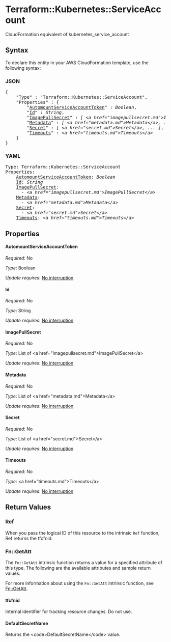 # Terraform::Kubernetes::ServiceAccount

CloudFormation equivalent of kubernetes_service_account

## Syntax

To declare this entity in your AWS CloudFormation template, use the following syntax:

### JSON

<pre>
{
    "Type" : "Terraform::Kubernetes::ServiceAccount",
    "Properties" : {
        "<a href="#automountserviceaccounttoken" title="AutomountServiceAccountToken">AutomountServiceAccountToken</a>" : <i>Boolean</i>,
        "<a href="#id" title="Id">Id</a>" : <i>String</i>,
        "<a href="#imagepullsecret" title="ImagePullSecret">ImagePullSecret</a>" : <i>[ &lt;a href=&#34;imagepullsecret.md&#34;&gt;ImagePullSecret&lt;/a&gt;, ... ]</i>,
        "<a href="#metadata" title="Metadata">Metadata</a>" : <i>[ &lt;a href=&#34;metadata.md&#34;&gt;Metadata&lt;/a&gt;, ... ]</i>,
        "<a href="#secret" title="Secret">Secret</a>" : <i>[ &lt;a href=&#34;secret.md&#34;&gt;Secret&lt;/a&gt;, ... ]</i>,
        "<a href="#timeouts" title="Timeouts">Timeouts</a>" : <i>&lt;a href=&#34;timeouts.md&#34;&gt;Timeouts&lt;/a&gt;</i>
    }
}
</pre>

### YAML

<pre>
Type: Terraform::Kubernetes::ServiceAccount
Properties:
    <a href="#automountserviceaccounttoken" title="AutomountServiceAccountToken">AutomountServiceAccountToken</a>: <i>Boolean</i>
    <a href="#id" title="Id">Id</a>: <i>String</i>
    <a href="#imagepullsecret" title="ImagePullSecret">ImagePullSecret</a>: <i>
      - &lt;a href=&#34;imagepullsecret.md&#34;&gt;ImagePullSecret&lt;/a&gt;</i>
    <a href="#metadata" title="Metadata">Metadata</a>: <i>
      - &lt;a href=&#34;metadata.md&#34;&gt;Metadata&lt;/a&gt;</i>
    <a href="#secret" title="Secret">Secret</a>: <i>
      - &lt;a href=&#34;secret.md&#34;&gt;Secret&lt;/a&gt;</i>
    <a href="#timeouts" title="Timeouts">Timeouts</a>: <i>&lt;a href=&#34;timeouts.md&#34;&gt;Timeouts&lt;/a&gt;</i>
</pre>

## Properties

#### AutomountServiceAccountToken

_Required_: No

_Type_: Boolean

_Update requires_: [No interruption](https://docs.aws.amazon.com/AWSCloudFormation/latest/UserGuide/using-cfn-updating-stacks-update-behaviors.html#update-no-interrupt)

#### Id

_Required_: No

_Type_: String

_Update requires_: [No interruption](https://docs.aws.amazon.com/AWSCloudFormation/latest/UserGuide/using-cfn-updating-stacks-update-behaviors.html#update-no-interrupt)

#### ImagePullSecret

_Required_: No

_Type_: List of &lt;a href=&#34;imagepullsecret.md&#34;&gt;ImagePullSecret&lt;/a&gt;

_Update requires_: [No interruption](https://docs.aws.amazon.com/AWSCloudFormation/latest/UserGuide/using-cfn-updating-stacks-update-behaviors.html#update-no-interrupt)

#### Metadata

_Required_: No

_Type_: List of &lt;a href=&#34;metadata.md&#34;&gt;Metadata&lt;/a&gt;

_Update requires_: [No interruption](https://docs.aws.amazon.com/AWSCloudFormation/latest/UserGuide/using-cfn-updating-stacks-update-behaviors.html#update-no-interrupt)

#### Secret

_Required_: No

_Type_: List of &lt;a href=&#34;secret.md&#34;&gt;Secret&lt;/a&gt;

_Update requires_: [No interruption](https://docs.aws.amazon.com/AWSCloudFormation/latest/UserGuide/using-cfn-updating-stacks-update-behaviors.html#update-no-interrupt)

#### Timeouts

_Required_: No

_Type_: &lt;a href=&#34;timeouts.md&#34;&gt;Timeouts&lt;/a&gt;

_Update requires_: [No interruption](https://docs.aws.amazon.com/AWSCloudFormation/latest/UserGuide/using-cfn-updating-stacks-update-behaviors.html#update-no-interrupt)

## Return Values

### Ref

When you pass the logical ID of this resource to the intrinsic `Ref` function, Ref returns the tfcfnid.

### Fn::GetAtt

The `Fn::GetAtt` intrinsic function returns a value for a specified attribute of this type. The following are the available attributes and sample return values.

For more information about using the `Fn::GetAtt` intrinsic function, see [Fn::GetAtt](https://docs.aws.amazon.com/AWSCloudFormation/latest/UserGuide/intrinsic-function-reference-getatt.html).

#### tfcfnid

Internal identifier for tracking resource changes. Do not use.

#### DefaultSecretName

Returns the &lt;code&gt;DefaultSecretName&lt;/code&gt; value.

